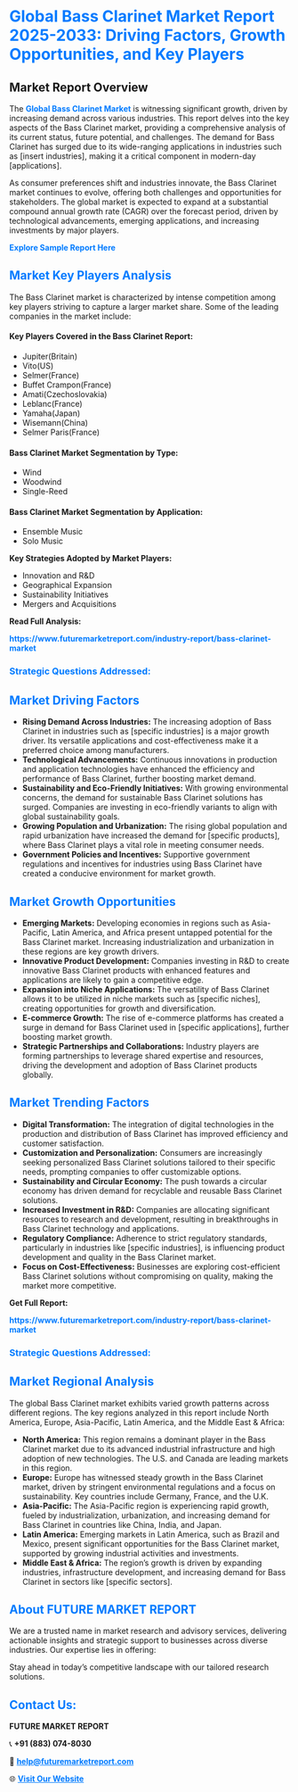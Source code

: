 <h1 style="color: #007BFF;">Global Bass Clarinet Market Report 2025-2033: Driving Factors, Growth Opportunities, and Key Players</h1>

<section id="overview">
<h2>Market Report Overview</h2>
<p>The <a href="https://www.futuremarketreport.com/industry-report/bass-clarinet-market" style="color: #007BFF; text-decoration: none;"><strong>Global Bass Clarinet Market</strong></a> is witnessing significant growth, driven by increasing demand across various industries. This report delves into the key aspects of the Bass Clarinet market, providing a comprehensive analysis of its current status, future potential, and challenges. The demand for Bass Clarinet has surged due to its wide-ranging applications in industries such as [insert industries], making it a critical component in modern-day [applications].</p>
<p>As consumer preferences shift and industries innovate, the Bass Clarinet market continues to evolve, offering both challenges and opportunities for stakeholders. The global market is expected to expand at a substantial compound annual growth rate (CAGR) over the forecast period, driven by technological advancements, emerging applications, and increasing investments by major players.</p>
</section>

<section id="overview">
<p><a href="https://www.futuremarketreport.com/request-sample/reportId=110756" style="color: #007BFF; text-decoration: none;"><strong>Explore Sample Report Here</strong></a></p>
</section>

<section id="key-players">
<h2 style="color: #007BFF;">Market Key Players Analysis</h2>
<p>The Bass Clarinet market is characterized by intense competition among key players striving to capture a larger market share. Some of the leading companies in the market include:</p>
<h4>Key Players Covered in the Bass Clarinet Report:</h4>
<ul><li>Jupiter(Britain)</li><li>Vito(US)</li><li>Selmer(France)</li><li>Buffet Crampon(France)</li><li>Amati(Czechoslovakia)</li><li>Leblanc(France)</li><li>Yamaha(Japan)</li><li>Wisemann(China)</li><li>Selmer Paris(France)</li></ul>
<h4>Bass Clarinet Market Segmentation by Type:</h4>
<ul><li>Wind</li><li>Woodwind</li><li>Single-Reed</li></ul>

<h4>Bass Clarinet Market Segmentation by Application:</h4>
<ul><li>Ensemble Music</li><li>Solo Music</li></ul>
<p><strong>Key Strategies Adopted by Market Players:</strong></p>
<ul>
<li>Innovation and R&D</li>
<li>Geographical Expansion</li>
<li>Sustainability Initiatives</li>
<li>Mergers and Acquisitions</li>
</ul>
</section>

<section>
<p><strong>Read Full Analysis: </strong></p><a href="https://www.futuremarketreport.com/industry-report/bass-clarinet-market" style="color: #007BFF; text-decoration: none;"><strong>https://www.futuremarketreport.com/industry-report/bass-clarinet-market</strong></a>
<h3 style="color: #007BFF;">Strategic Questions Addressed:</h3>
</section>

<section id="driving-factors">
<h2 style="color: #007BFF;">Market Driving Factors</h2>
<ul>
<li><strong>Rising Demand Across Industries:</strong> The increasing adoption of Bass Clarinet in industries such as [specific industries] is a major growth driver. Its versatile applications and cost-effectiveness make it a preferred choice among manufacturers.</li>
<li><strong>Technological Advancements:</strong> Continuous innovations in production and application technologies have enhanced the efficiency and performance of Bass Clarinet, further boosting market demand.</li>
<li><strong>Sustainability and Eco-Friendly Initiatives:</strong> With growing environmental concerns, the demand for sustainable Bass Clarinet solutions has surged. Companies are investing in eco-friendly variants to align with global sustainability goals.</li>
<li><strong>Growing Population and Urbanization:</strong> The rising global population and rapid urbanization have increased the demand for [specific products], where Bass Clarinet plays a vital role in meeting consumer needs.</li>
<li><strong>Government Policies and Incentives:</strong> Supportive government regulations and incentives for industries using Bass Clarinet have created a conducive environment for market growth.</li>
</ul>
</section>

<section id="growth-opportunities">
<h2 style="color: #007BFF;">Market Growth Opportunities</h2>
<ul>
<li><strong>Emerging Markets:</strong> Developing economies in regions such as Asia-Pacific, Latin America, and Africa present untapped potential for the Bass Clarinet market. Increasing industrialization and urbanization in these regions are key growth drivers.</li>
<li><strong>Innovative Product Development:</strong> Companies investing in R&D to create innovative Bass Clarinet products with enhanced features and applications are likely to gain a competitive edge.</li>
<li><strong>Expansion into Niche Applications:</strong> The versatility of Bass Clarinet allows it to be utilized in niche markets such as [specific niches], creating opportunities for growth and diversification.</li>
<li><strong>E-commerce Growth:</strong> The rise of e-commerce platforms has created a surge in demand for Bass Clarinet used in [specific applications], further boosting market growth.</li>
<li><strong>Strategic Partnerships and Collaborations:</strong> Industry players are forming partnerships to leverage shared expertise and resources, driving the development and adoption of Bass Clarinet products globally.</li>
</ul>
</section>

<section id="trending-factors">
<h2 style="color: #007BFF;">Market Trending Factors</h2>
<ul>
<li><strong>Digital Transformation:</strong> The integration of digital technologies in the production and distribution of Bass Clarinet has improved efficiency and customer satisfaction.</li>
<li><strong>Customization and Personalization:</strong> Consumers are increasingly seeking personalized Bass Clarinet solutions tailored to their specific needs, prompting companies to offer customizable options.</li>
<li><strong>Sustainability and Circular Economy:</strong> The push towards a circular economy has driven demand for recyclable and reusable Bass Clarinet solutions.</li>
<li><strong>Increased Investment in R&D:</strong> Companies are allocating significant resources to research and development, resulting in breakthroughs in Bass Clarinet technology and applications.</li>
<li><strong>Regulatory Compliance:</strong> Adherence to strict regulatory standards, particularly in industries like [specific industries], is influencing product development and quality in the Bass Clarinet market.</li>
<li><strong>Focus on Cost-Effectiveness:</strong> Businesses are exploring cost-efficient Bass Clarinet solutions without compromising on quality, making the market more competitive.</li>
</ul>
</section>

<section>
<p><strong>Get Full Report: </strong></p><a href="https://www.futuremarketreport.com/industry-report/bass-clarinet-market" style="color: #007BFF; text-decoration: none;"><strong>https://www.futuremarketreport.com/industry-report/bass-clarinet-market</strong></a>
<h3 style="color: #007BFF;">Strategic Questions Addressed:</h3>
</section>


<section id="regional-analysis">
<h2 style="color: #007BFF;">Market Regional Analysis</h2>
<p>The global Bass Clarinet market exhibits varied growth patterns across different regions. The key regions analyzed in this report include North America, Europe, Asia-Pacific, Latin America, and the Middle East & Africa:</p>
<ul>
<li><strong>North America:</strong> This region remains a dominant player in the Bass Clarinet market due to its advanced industrial infrastructure and high adoption of new technologies. The U.S. and Canada are leading markets in this region.</li>
<li><strong>Europe:</strong> Europe has witnessed steady growth in the Bass Clarinet market, driven by stringent environmental regulations and a focus on sustainability. Key countries include Germany, France, and the U.K.</li>
<li><strong>Asia-Pacific:</strong> The Asia-Pacific region is experiencing rapid growth, fueled by industrialization, urbanization, and increasing demand for Bass Clarinet in countries like China, India, and Japan.</li>
<li><strong>Latin America:</strong> Emerging markets in Latin America, such as Brazil and Mexico, present significant opportunities for the Bass Clarinet market, supported by growing industrial activities and investments.</li>
<li><strong>Middle East & Africa:</strong> The region’s growth is driven by expanding industries, infrastructure development, and increasing demand for Bass Clarinet in sectors like [specific sectors].</li>
</ul>
</section>

<footer>
<h2 style="color: #007BFF;">About FUTURE MARKET REPORT</h2>
<p>We are a trusted name in market research and advisory services, delivering actionable insights and strategic support to businesses across diverse industries. Our expertise lies in offering:</p>

<p>Stay ahead in today’s competitive landscape with our tailored research solutions.</p>

<h2 style="color: #007BFF;">Contact Us:</h2>
<p><strong>FUTURE MARKET REPORT</strong></p>
<p>📞 <strong>+91 (883) 074-8030</strong></p>
<p>📧 <strong><a href="mailto:help@futuremarketreport.com" style="color: #007BFF;">help@futuremarketreport.com</a></strong></p>
<p>🌐 <strong><a href="https://www.futuremarketreport.com/" style="color: #007BFF;">Visit Our Website</a></strong></p>
</footer>